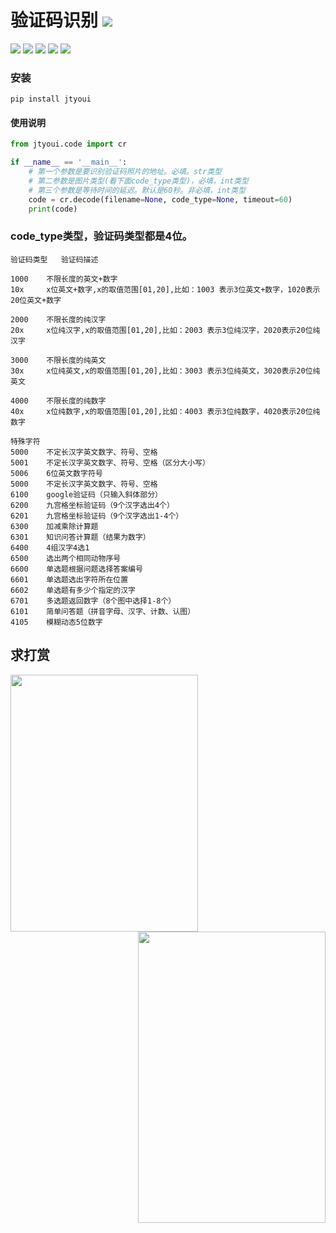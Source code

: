 # **验证码识别** [![](https://gitee.com/tyoui/logo/raw/master/logo/photolog.png)][1]


[![](https://img.shields.io/badge/个人网站-jtyoui-yellow.com.svg)][1]
[![](https://img.shields.io/badge/Python-3.6-green.svg)]()
[![](https://img.shields.io/badge/BlogWeb-Tyoui-bule.svg)][1]
[![](https://img.shields.io/badge/Email-jtyoui@qq.com-red.svg)]()
[![](https://img.shields.io/badge/项目-jtyoui.code-black.svg)]()
### 安装
    pip install jtyoui


#### 使用说明   

```python
from jtyoui.code import cr

if __name__ == '__main__':
    # 第一个参数是要识别验证码照片的地址。必填。str类型
    # 第二参数是图片类型(看下面code_type类型)，必填，int类型
    # 第三个参数是等待时间的延迟。默认是60秒。非必填，int类型
    code = cr.decode(filename=None, code_type=None, timeout=60)
    print(code)
```

### code_type类型，验证码类型都是4位。
    验证码类型	验证码描述
   
    1000	不限长度的英文+数字
    10x     x位英文+数字,x的取值范围[01,20],比如：1003 表示3位英文+数字，1020表示20位英文+数字
   
    2000	不限长度的纯汉字
    20x     x位纯汉字,x的取值范围[01,20],比如：2003 表示3位纯汉字，2020表示20位纯汉字
    
    3000	不限长度的纯英文
    30x     x位纯英文,x的取值范围[01,20],比如：3003 表示3位纯英文，3020表示20位纯英文
    
    4000	不限长度的纯数字
    40x     x位纯数字,x的取值范围[01,20],比如：4003 表示3位纯数字，4020表示20位纯数字
    
    特殊字符
    5000	不定长汉字英文数字、符号、空格
    5001	不定长汉字英文数字、符号、空格（区分大小写）
    5006	6位英文数字符号
    5000	不定长汉字英文数字、符号、空格
    6100	google验证码（只输入斜体部分）
    6200	九宫格坐标验证码（9个汉字选出4个）
    6201	九宫格坐标验证码（9个汉字选出1-4个）
    6300	加减乘除计算题
    6301	知识问答计算题（结果为数字）
    6400	4组汉字4选1
    6500	选出两个相同动物序号
    6600	单选题根据问题选择答案编号
    6601	单选题选出字符所在位置
    6602	单选题有多少个指定的汉字
    6701	多选题返回数字（8个图中选择1-8个）
    6101	简单问答题（拼音字母、汉字、计数、认图）
    4105	模糊动态5位数字
   
## 求打赏
<img src="https://dev.tencent.com/u/zhangwei0530/p/logo/git/raw/master/wx.png" width = "300" height = "411" div align=left />  
<img src="https://dev.tencent.com/u/zhangwei0530/p/logo/git/raw/master/zfb.jpg" width = "300" height = "466" div align=right />  
    
[1]: https://blog.jtyoui.com